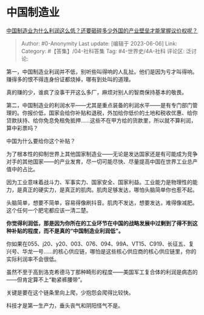 # 中国制造业
[中国制造业为什么利润这么低？还要砸碎多少外国的产业壁垒才能掌握议价权呢？](https://www.zhihu.com/question/501377837/answer/3061798257)

> Author: #0-Anonymity
> Last update: [编辑于 2023-06-06]
> Link:
> Category: #【答集】/04-社科答集
> Tag: #4-世界史/4A-社科
> 评论区:
> 泛讨论:

第一，中国制造业利润并不低，别听些叫得响的人乱扯。他们是因为亏才叫得响。赚得多的恨不得连身份证都烧掉，哪有到处叫的道理。

真的赚的少，谁疯了没事干开这么多厂，麻烦对别人的智商保持基本的敬畏。

第二，中国制造业的利润水平——尤其是重点装备的利润水平——是有专门部门管理的。你报价低，国家会给你补贴和退税，外加给你低价的土地和税收优惠、给你贷款扶持、给你免息免租免抵押……这些不在甲方给的货款里，所以就不算利润，算中彩票吗？

中国为什么要给你这个补贴？

为了根本性的抑制世界上其他国家制造业——无论是发达国家还是有可能成为竞争对手的其他国家——的产业发育，尽一切可能尽快、尽量提高中国在世界工业总产值中的占比。

因为工业意味着战斗力、军事实力、国家安全、国家利益。工业能力是物理性的能力，是真正的硬实力，是真正的肌肉。肌肉足够发达，哪怕头脑简单你也惹不起。

头脑简单，想要不简单，容易得像刷抖音。肌肉不发达，想要发达，难得像减肥。这个任何一个肥宅都应该一清二楚。

**你觉得利润低，那是因为你所在的工业环节在中国的战略发展中过剩到了得不到这种补贴的程度，而不是真的“中国制造业利润低”。**

你如果在055、j20、y20、003、076、094、99A、VT15、C919、长征五、复兴号、华龙一号……的核心供应链，哪怕是这些核心供应商的核心供应链里，你的实际利润率不会很低。

虽然不至于高到洛克希德马丁那种畸形的程度——美国军工复合体的利润是病态的——但肯定算不上“勒紧裤腰带”。

关键是要在这个链条里向上爬，少抱怨会爬得比较快。

科技才是第一生产力，垂头丧气和阴阳怪气不是。
